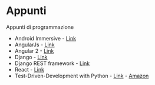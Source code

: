Appunti
=======

Appunti di programmazione

* Android Immersive - [Link](https://fedora.bitfountain.io/courses/android/)
* AngularJs - [Link](https://angularjs.org)
* Angular 2 - [Link](https://angular.io/)
* Django - [Link](https://djangoproject.com)
* Django REST framework - [Link](http://www.django-rest-framework.org)
* React - [Link](https://facebook.github.io/)
* Test-Driven-Development with Python - [Link](http://www.obeythetestinggoat.com/) - [Amazon](http://amzn.to/1QqJTIJ)
